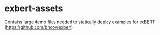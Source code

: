 # exbert-assets
Contains large demo files needed to statically deploy examples for exBERT (https://github.com/bhoov/exbert)
